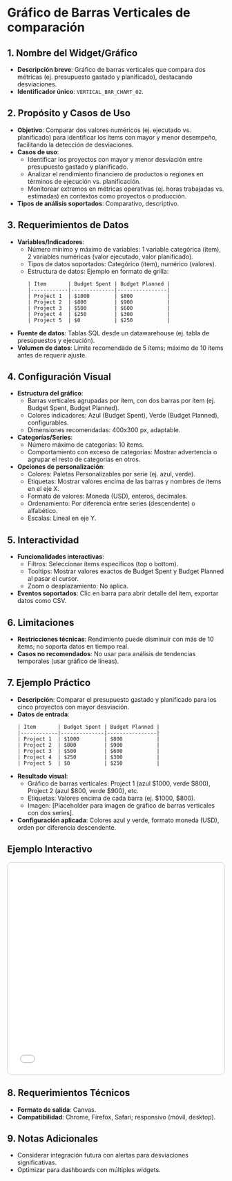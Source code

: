 # Gráfico de Barras Verticales de comparación

## 1. Nombre del Widget/Gráfico
- **Descripción breve**: Gráfico de barras verticales que compara dos métricas (ej. presupuesto gastado y planificado), destacando desviaciones.
- **Identificador único**: `VERTICAL_BAR_CHART_02`.

## 2. Propósito y Casos de Uso
- **Objetivo**: Comparar dos valores numéricos (ej. ejecutado vs. planificado) para identificar los ítems con mayor y menor desempeño, facilitando la detección de desviaciones.
- **Casos de uso**: 
  - Identificar los proyectos con mayor y menor desviación entre presupuesto gastado y planificado.
  - Analizar el rendimiento financiero de productos o regiones en términos de ejecución vs. planificación.
  - Monitorear extremos en métricas operativas (ej. horas trabajadas vs. estimadas) en contextos como proyectos o producción.
- **Tipos de análisis soportados**: Comparativo, descriptivo.

## 3. Requerimientos de Datos
- **Variables/Indicadores**:
  - Número mínimo y máximo de variables: 1 variable categórica (ítem), 2 variables numéricas (valor ejecutado, valor planificado).
  - Tipos de datos soportados: Categórico (ítem), numérico (valores).
  - Estructura de datos: Ejemplo en formato de grilla:
    ```
    | Ítem       | Budget Spent | Budget Planned |
    |------------|--------------|----------------|
    | Project 1  | $1000        | $800           |
    | Project 2  | $800         | $900           |
    | Project 3  | $500         | $600           |
    | Project 4  | $250         | $300           |
    | Project 5  | $0           | $250           |
    ```
- **Fuente de datos**: Tablas SQL desde un datawarehouse (ej. tabla de presupuestos y ejecución).
- **Volumen de datos**: Límite recomendado de 5 ítems; máximo de 10 ítems antes de requerir ajuste.

## 4. Configuración Visual
- **Estructura del gráfico**:
  - Barras verticales agrupadas por ítem, con dos barras por ítem (ej. Budget Spent, Budget Planned).
  - Colores indicadores: Azul (Budget Spent), Verde (Budget Planned), configurables.
  - Dimensiones recomendadas: 400x300 px, adaptable.
- **Categorías/Series**:
  - Número máximo de categorías: 10 ítems.
  - Comportamiento con exceso de categorías: Mostrar advertencia o agrupar el resto de categorias en otros.
- **Opciones de personalización**:
  - Colores: Paletas Personalizables por serie (ej. azul, verde).
  - Etiquetas: Mostrar valores encima de las barras y nombres de ítems en el eje X.
  - Formato de valores: Moneda (USD), enteros, decimales.
  - Ordenamiento: Por diferencia entre series (descendente) o alfabético.
  - Escalas: Lineal en eje Y.

## 5. Interactividad
- **Funcionalidades interactivas**:
  - Filtros: Seleccionar ítems específicos (top o bottom).
  - Tooltips: Mostrar valores exactos de Budget Spent y Budget Planned al pasar el cursor.
  - Zoom o desplazamiento: No aplica.
- **Eventos soportados**: Clic en barra para abrir detalle del ítem, exportar datos como CSV.

## 6. Limitaciones
- **Restricciones técnicas**: Rendimiento puede disminuir con más de 10 ítems; no soporta datos en tiempo real.
- **Casos no recomendados**: No usar para análisis de tendencias temporales (usar gráfico de líneas).

## 7. Ejemplo Práctico
- **Descripción**: Comparar el presupuesto gastado y planificado para los cinco proyectos con mayor desviación.
- **Datos de entrada**:
  ```
  | Ítem       | Budget Spent | Budget Planned |
  |------------|--------------|----------------|
  | Project 1  | $1000        | $800           |
  | Project 2  | $800         | $900           |
  | Project 3  | $500         | $600           |
  | Project 4  | $250         | $300           |
  | Project 5  | $0           | $250           |
  ```
- **Resultado visual**: 
  - Gráfico de barras verticales: Project 1 (azul $1000, verde $800), Project 2 (azul $800, verde $900), etc.
  - Etiquetas: Valores encima de cada barra (ej. $1000, $800).
  - Imagen: [Placeholder para imagen de gráfico de barras verticales con dos series].
- **Configuración aplicada**: Colores azul y verde, formato moneda (USD), orden por diferencia descendente.

## Ejemplo Interactivo

<div class="widget-interactive-container" style="border: 1px solid #ccc; padding: 5px; border-radius: 10px; margin-bottom: 20px; min-height: 480px; position: relative;">
  <iframe src="../../../assets/widgets_html/comparacion/vertical_bar_chart_02_interactive.html" 
          style="width: 100%; height: 480px; border: none; overflow: auto;"
          loading="lazy"
          title="Ejemplo Interactivo de Gráfico de barras horizontal">
  </iframe>
</div>

<style>
/* Opcional: Para asegurar que el iframe se ajuste bien si el contenido es más alto */
.widget-interactive-container iframe {
    min-height: 480px; /* Ajusta según la altura típica de tus widgets */
}
</style>

## 8. Requerimientos Técnicos
- **Formato de salida**: Canvas.
- **Compatibilidad**: Chrome, Firefox, Safari; responsivo (móvil, desktop).

## 9. Notas Adicionales
- Considerar integración futura con alertas para desviaciones significativas.
- Optimizar para dashboards con múltiples widgets.